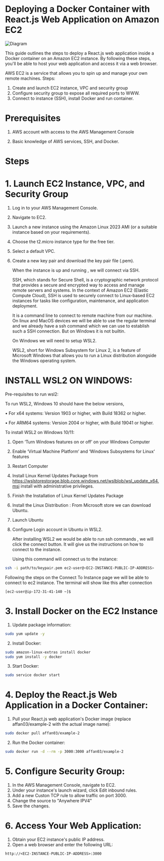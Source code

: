 
# Deploying a Docker Container with React.js Web Application on Amazon EC2


![Diagram](src/Diagram.jpeg)


 This guide outlines the steps to deploy a React.js web application inside a Docker container on an Amazon EC2 instance. By following these steps, you'll be able to host your web application and access it via a web browser.

AWS EC2 is a service that allows you to spin up and manage your own remote machines.
Steps:
1.	Create and launch EC2 instance, VPC and security group
2.	Configure security group to expose all required ports to WWW.
3.	Connect to instance (SSH), install Docker and run container.

# Prerequisites

1. AWS account with access to the AWS Management Console
  
2.  Basic knowledge of AWS services, SSH, and Docker.

# Steps

# 1. Launch EC2 Instance, VPC, and Security Group

1. Log in to your AWS Management Console.
2. Navigate to EC2.
3. Launch a new instance using the Amazon Linux 2023 AMI (or a suitable instance based on your requirements).
4. Choose the t2.micro instance type for the free tier.
5. Select a default VPC.
6. Create a new key pair and download the key pair file (.pem).

    When the instance is up and running , we will connect via SSH.

    SSH, which stands for Secure Shell, is a cryptographic network protocol that provides a secure and encrypted way to access and manage remote servers and systems. In the context of Amazon EC2 (Elastic Compute Cloud), SSH is used to securely connect to Linux-based EC2 instances for tasks like configuration, maintenance, and application deployment.

    It is a command line to connect to remote machine from our machine. On linux and MacOS devices we will be able to use the regular terminal and we already have a ssh command which we can use to establish such a SSH connection. But on Windows it is not builtin. 

    On Windows we will need to setup WSL2. 

    WSL2, short for Windows Subsystem for Linux 2, is a feature of Microsoft Windows that allows you to run a Linux distribution alongside the Windows operating system.

# INSTALL WSL2 ON WINDOWS:

Pre-requisites to run wsl2:

To run WSL2, Windows 10 should have the below versions, 

•	For x64 systems: Version 1903 or higher, with Build 18362 or higher.

•	For ARM64 systems: Version 2004 or higher, with Build 19041 or higher.


To install WSL2 on Windows 10/11:
1.	Open ‘Turn Windows features on or off’ on your Windows Computer
2.	Enable ‘Virtual Machine Platform‘ and ‘Windows Subsystems for Linux‘ features
3.	Restart Computer
4.	Install Linux Kernel Updates Package from https://wslstorestorage.blob.core.windows.net/wslblob/wsl_update_x64.msi install with administrative privileges. 
5.	Finish the Installation of Linux Kernel Updates Package
6.	Install the Linux Distribution : From   Microsoft store we can download Ubuntu.
7.	Launch Ubuntu
8.	Configure Login account in Ubuntu in WSL2.  



    After installing WSL2 we would be able to run ssh commands , we will click the connect button. 
    It will give us the instructions on how to connect to the instance. 

    Using this command will connect us to the instance:

```bash
ssh -i path/to/keypair.pem ec2-user@<EC2-INSTANCE-PUBLIC-IP-ADDRESS>
```

Following the steps on the Connect To Instance page we will be able to connect to ec2 instance.
The terminal will show like this after connection

```[ec2-user@ip-172-31-41-140 ~]$```

# 3. Install Docker on the EC2 Instance

1. Update package information:
```bash 
sudo yum update -y
```
2. Install Docker:
```bash
sudo amazon-linux-extras install docker
sudo yum install -y docker
```

3. Start Docker:
```bash
sudo service docker start
```

# 4. Deploy the React.js Web Application in a Docker Container:


1. Pull your React.js web application's Docker image (replace affan03/example-2 with the actual image name):
```bash
sudo docker pull affan03/example-2
```

2. Run the Docker container:

```bash 
sudo docker run -d --rm -p 3000:3000 affan03/example-2
```

# 5. Configure Security Group:

1. In the AWS Management Console, navigate to EC2.
2. Under your instance's launch wizard, click Edit inbound rules.
3. Add a new Custon TCP rule to allow traffic on port 3000.
4. Change the source to "Anywhere IPV4"
4. Save the changes.

# 6. Access Your Web Application:

1. Obtain your EC2 instance's public IP address.
2. Open a web browser and enter the following URL:

```
http://<EC2-INSTANCE-PUBLIC-IP-ADDRESS>:3000
```
